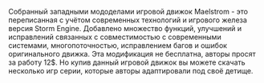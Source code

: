 Собранный западными мододелами игровой движок Maelstrom - это переписанная с учётом современных технологий и игрового железа версия Storm Engine. Добавлено множество функций, улучшений и исправлений связанных с совместимостью с современными системами, многопоточностью, исправлением багов и ошибок оригинального движка. Эта модификация не бесплатна, авторы просят за работу 12$. Но купив данный игровой движок вы можете скачать несколько игр серии, которые авторы адаптировали под своё детище. 